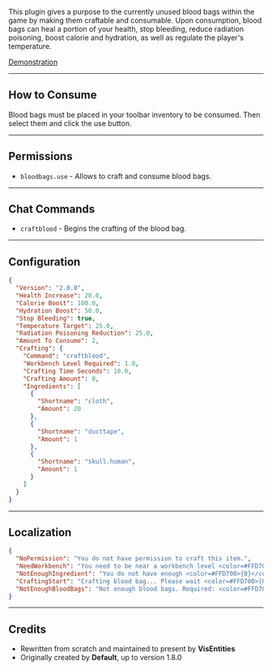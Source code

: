 This plugin gives a purpose to the currently unused blood bags within the game by making them craftable and consumable. Upon consumption, blood bags can heal a portion of your health, stop bleeding, reduce radiation poisoning, boost calorie and hydration, as well as regulate the player's temperature.

[Demonstration](https://youtu.be/27OlLyaih0Q)

-----------------------

## How to Consume
Blood bags must be placed in your toolbar inventory to be consumed. Then select them and click the use button.

---------------------

## Permissions
- `bloodbags.use` - Allows to craft and consume blood bags.

-----------------

## Chat Commands
- `craftblood` - Begins the crafting of the blood bag.

-------------

## Configuration
```json
{
  "Version": "2.0.0",
  "Health Increase": 20.0,
  "Calorie Boost": 100.0,
  "Hydration Boost": 50.0,
  "Stop Bleeding": true,
  "Temperature Target": 25.0,
  "Radiation Poisoning Reduction": 25.0,
  "Amount To Consume": 2,
  "Crafting": {
    "Command": "craftblood",
    "Workbench Level Required": 1.0,
    "Crafting Time Seconds": 10.0,
    "Crafting Amount": 0,
    "Ingredients": [
      {
        "Shortname": "cloth",
        "Amount": 20
      },
      {
        "Shortname": "ducttape",
        "Amount": 1
      },
      {
        "Shortname": "skull.human",
        "Amount": 1
      }
    ]
  }
}
```

---------

## Localization

```json
{
  "NoPermission": "You do not have permission to craft this item.",
  "NeedWorkbench": "You need to be near a workbench level <color=#FFD700>{0}</color> to craft this item.",
  "NotEnoughIngredient": "You do not have enough <color=#FFD700>{0}</color>. Required: <color=#FFD700>{0}</color>.",
  "CraftingStart": "Crafting blood bag... Please wait <color=#FFD700>{0}</color> seconds.",
  "NotEnoughBloodBags": "Not enough blood bags. Required: <color=#FFD700>{0}</color>."
}
```

--------

## Credits
 * Rewritten from scratch and maintained to present by **VisEntities**
 * Originally created by **Default**, up to version 1.8.0
